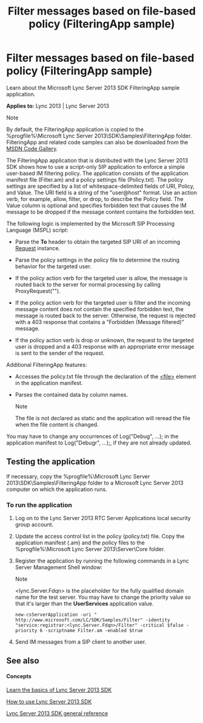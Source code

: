 ﻿---
title: Filter messages based on file-based policy (FilteringApp sample)
TOCTitle: Filter messages based on file-based policy (FilteringApp sample)
ms:assetid: 5e02ba71-bb3a-4d21-9ccb-a8025b0a47f4
ms:mtpsurl: https://msdn.microsoft.com/library/Dn439097(v=office.15)
ms:contentKeyID: 57096251
ms.date: 07/24/2014
mtps_version: v=office.15
---

# Filter messages based on file-based policy (FilteringApp sample)

Learn about the Microsoft Lync Server 2013 SDK FilteringApp sample application.


**Applies to:** Lync 2013 | Lync Server 2013


> [!NOTE]
> <P>By default, the FilteringApp application is copied to the %progfile%\Microsoft Lync Server 2013\SDK\Samples\FilteringApp folder. FilteringApp and related code samples can also be downloaded from the <A href="http://code.msdn.microsoft.com/lync-server-2013-filter-2bd7aae7">MSDN Code Gallery</A>.</P>



The FilteringApp application that is distributed with the Lync Server 2013 SDK shows how to use a script-only SIP application to enforce a simple user-based IM filtering policy. The application consists of the application manifest file (Filter.am) and a policy settings file (Policy.txt). The policy settings are specified by a list of whitespace-delimited fields of URI, Policy, and Value. The URI field is a string of the "user@host" format. Use an action verb, for example, allow, filter, or drop, to describe the Policy field. The Value column is optional and specifies forbidden text that causes the IM message to be dropped if the message content contains the forbidden text.

The following logic is implemented by the Microsoft SIP Processing Language (MSPL) script:

  - Parse the **To** header to obtain the targeted SIP URI of an incoming [Request](https://msdn.microsoft.com/library/hh364656\(v=office.15\)) instance.

  - Parse the policy settings in the policy file to determine the routing behavior for the targeted user.

  - If the policy action verb for the targeted user is allow, the message is routed back to the server for normal processing by calling ProxyRequest("").

  - If the policy action verb for the targeted user is filter and the incoming message content does not contain the specified forbidden text, the message is routed back to the server. Otherwise, the request is rejected with a 403 response that contains a "Forbidden (Message filtered)" message.

  - If the policy action verb is drop or unknown, the request to the targeted user is dropped and a 403 response with an appropriate error message is sent to the sender of the request.

Additional FilteringApp features:

  - Accesses the policy.txt file through the declaration of the [\<file\>](https://msdn.microsoft.com/library/hh364639\(v=office.15\)) element in the application manifest.

  - Parses the contained data by column names.
    

    > [!NOTE]
    > <P>The file is not declared as static and the application will reread the file when the file content is changed.</P>



You may have to change any occurrences of Log("Debug", …); in the application manifest to Log("Debugr", …);, if they are not already updated.

## Testing the application

If necessary, copy the %progfile%\\Microsoft Lync Server 2013\\SDK\\Samples\\FilteringApp folder to a Microsoft Lync Server 2013 computer on which the application runs.

### To run the application

1.  Log on to the Lync Server 2013 RTC Server Applications local security group account.

2.  Update the access control list in the policy (policy.txt) file. Copy the application manifest (.am) and the policy files to the %progfile%\\Microsoft Lync Server 2013\\Server\\Core folder.

3.  Register the application by running the following commands in a Lync Server Management Shell window:
    

    > [!NOTE]
    > <P>&lt;lync.Server.Fdqn&gt; is the placeholder for the fully qualified domain name for the test server. You may have to change the priority value so that it's larger than the <STRONG>UserServices</STRONG> application value.</P>

    
        new-csServerApplication -uri " http://www.microsoft.com/LC/SDK/Samples/Filter" -identity "service:registrar:<lync.Server.Fdqn>/Filter" -critical $false -priority 6 -scriptname Filter.am -enabled $true

4.  Send IM messages from a SIP client to another user.

## See also

#### Concepts

[Learn the basics of Lync Server 2013 SDK](learn-the-basics-of-lync-server-2013-sdk.md)

[How to use Lync Server 2013 SDK](how-to-use-lync-server-2013-sdk.md)

[Lync Server 2013 SDK general reference](lync-server-2013-sdk-general-reference.md)


